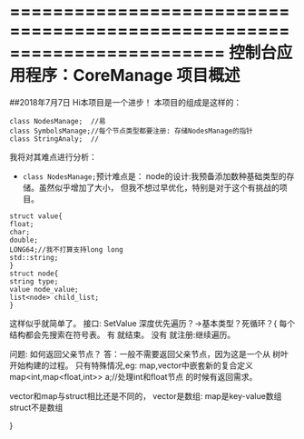 ﻿========================================================================
    控制台应用程序：CoreManage 项目概述
========================================================================
##2018年7月7日
Hi本项目是一个进步！
本项目的组成是这样的：

```
class NodesManage;  //易
class SymbolsManage;//每个节点类型都要注册: 存储NodesManage的指针
class StringAnaly;  //
```
我将对其难点进行分析：
- `class NodesManage;`预计难点是：
node的设计:我预备添加数种基础类型的存储。虽然似乎增加了大小，
但我不想过早优化，特别是对于这个有挑战的项目。
```
struct value{
float;
char;
double;
LONG64;//我不打算支持long long
std::string;
}
struct node{
string type;
value node_value;
list<node> child_list;
}
```
这样似乎就简单了。
接口:
SetValue
深度优先遍历？->基本类型？死循环？{
每个结构都会先搜索在符号表。
有 就结束。
没有 就注册:继续遍历。

问题:
如何返回父亲节点？
答：一般不需要返回父亲节点，因为这是一个从
树叶开始构建的过程。
只有特殊情况,eg:
map,vector中嵌套新的复合定义
map<int,map<float,int>> a;//处理int和float节点
的时候有返回需求。

vector和map与struct相比还是不同的，
vector是数组:
map是key-value数组
struct不是数组


}
